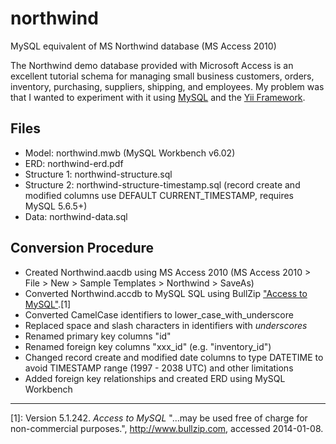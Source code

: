 northwind
=========

MySQL equivalent of MS Northwind database (MS Access 2010)

The Northwind demo database provided with Microsoft Access is an excellent tutorial schema for managing small business customers, orders, inventory, purchasing, suppliers, shipping, and employees. My problem was that I wanted to experiment with it using [MySQL](http://www.mysql.com) and the [Yii Framework](http://www.yiiframework.com).

Files
-----
* Model: northwind.mwb (MySQL Workbench v6.02)
* ERD: northwind-erd.pdf
* Structure 1: northwind-structure.sql
* Structure 2: northwind-structure-timestamp.sql (record create and modified columns use DEFAULT CURRENT_TIMESTAMP, requires MySQL 5.6.5+)
* Data: northwind-data.sql

Conversion Procedure
--------------------
* Created Northwind.aacdb using MS Access 2010 (MS Access 2010 > File > New > Sample Templates > Northwind > SaveAs)
* Converted Northwind.accdb to MySQL SQL using BullZip ["Access to MySQL"](http://www.bullzip.com).[1]
* Converted CamelCase identifiers to lower_case_with_underscore
* Replaced space and slash characters in identifiers with _underscores_
* Renamed primary key columns "id"
* Renamed foreign key columns "xxx_id" (e.g. "inventory_id")
* Changed record create and modified date columns to type DATETIME to avoid TIMESTAMP range (1997 - 2038 UTC) and other limitations
* Added foreign key relationships and created ERD using MySQL Workbench

----
 [1]: Version 5.1.242. *Access to MySQL* "...may be used free of charge for non-commercial purposes.", http://www.bullzip.com, accessed 2014-01-08.
